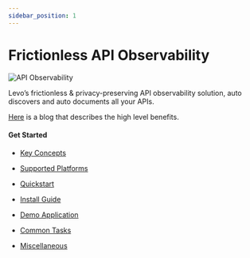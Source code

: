 ```yaml
---
sidebar_position: 1
---
```


# Frictionless API Observability
![API Observability](../assets/api-observability.svg)

Levo’s frictionless & privacy-preserving API observability solution, auto discovers and auto documents all your APIs.

[Here](https://levo.ai/frictionless-api-observability/) is a blog that describes the high level benefits.

#### Get Started

- [Key Concepts](/guides/key-concepts)

- [Supported Platforms](/guides/supported-platforms.md)

- [Quickstart](/quickstart)

- [Install Guide](/install-guide)

- [Demo Application](demo-application.md)

- [Common Tasks](/guides/common-tasks)

- [Miscellaneous](/guides/miscellaneous.md)
